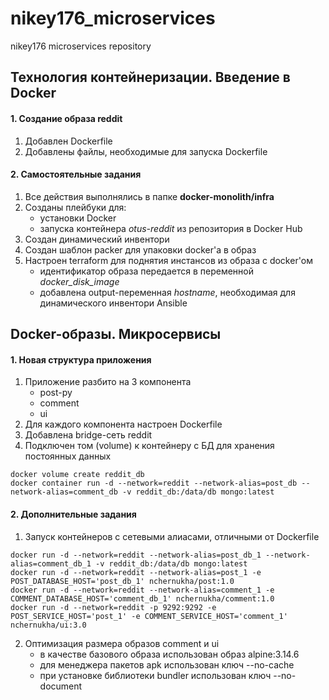 # nikey176_microservices
nikey176 microservices repository

Технология контейнеризации. Введение в Docker
---
#### 1. Создание образа reddit
1. Добавлен Dockerfile
2. Добавлены файлы, необходимые для запуска Dockerfile

#### 2. Самостоятельные задания
1. Все действия выполнялись в папке **docker-monolith/infra**
2. Созданы плейбуки для:  
   - установки Docker  
   - запуска контейнера _otus-reddit_ из репозитория в Docker Hub  
3. Создан динамический инвентори
4. Создан шаблон packer для упаковки docker'а в образ
5. Настроен terraform для поднятия инстансов из образа с docker'ом  
   - идентификатор образа передается в переменной _docker_disk_image_  
   - добавлена output-переменная _hostname_, необходимая для динамического инвентори Ansible  

Docker-образы. Микросервисы
---
#### 1. Новая структура приложения
1. Приложение разбито на 3 компонента
   - post-py
   - comment
   - ui
2. Для каждого компонента настроен Dockerfile
3. Добавлена bridge-сеть reddit
4. Подключен том (volume) к контейнеру с БД для хранения постоянных данных
```
docker volume create reddit_db
docker container run -d --network=reddit --network-alias=post_db --network-alias=comment_db -v reddit_db:/data/db mongo:latest
```
#### 2. Дополнительные задания
1. Запуск контейнеров с сетевыми алиасами, отличными от Dockerfile
```
docker run -d --network=reddit --network-alias=post_db_1 --network-alias=comment_db_1 -v reddit_db:/data/db mongo:latest
docker run -d --network=reddit --network-alias=post_1 -e POST_DATABASE_HOST='post_db_1' nchernukha/post:1.0
docker run -d --network=reddit --network-alias=comment_1 -e COMMENT_DATABASE_HOST='comment_db_1' nchernukha/comment:1.0
docker run -d --network=reddit -p 9292:9292 -e POST_SERVICE_HOST='post_1' -e COMMENT_SERVICE_HOST='comment_1' nchernukha/ui:3.0
```
2. Оптимизация размера образов comment и ui
   - в качестве базового образа использован образ alpine:3.14.6
   - для менеджера пакетов apk использован ключ --no-cache
   - при установке библиотеки bundler использован ключ --no-document
